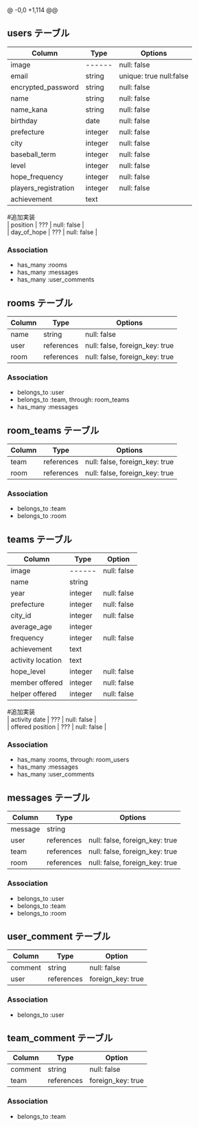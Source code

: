 @ -0,0 +1,114 @@
## users テーブル	

| Column               | Type     | Options      |	
| --------             | ------   | -----------  |	
| image                | ------   | null: false  |	
| email                | string   | unique: true null:false|	
| encrypted_password   | string   | null: false  |	
| name                 | string   | null: false  |	
| name_kana            | string   | null: false  |	
| birthday             | date     | null: false  |	
| prefecture           | integer  | null: false  |	
| city                 | integer  | null: false  |	
| baseball_term        | integer  | null: false  |	
| level                | integer  | null: false  |	
| hope_frequency       | integer  | null: false  |	
| players_registration | integer  | null: false  |	
| achievement          | text     |              |	
#追加実装	
| position             | ???      | null: false  |	
| day_of_hope          | ???      | null: false  |	

### Association	

- has_many :rooms	
- has_many :messages	
- has_many :user_comments	

## rooms テーブル	

| Column | Type       | Options     |	
| ------ | ------     | ----------- |	
| name   | string     | null: false |	
| user   | references | null: false, foreign_key: true |	
| room   | references | null: false, foreign_key: true |	

### Association	
- belongs_to :user	
- belongs_to :team, through: room_teams	
- has_many :messages	

## room_teams テーブル	

| Column | Type       | Options                        |	
| ------ | ---------- | ------------------------------ |	
| team   | references | null: false, foreign_key: true |	
| room   | references | null: false, foreign_key: true |	

### Association	
- belongs_to :team	
- belongs_to :room	


## teams テーブル	

| Column            | Type       | Option       |	
| ------            | -------    | -----------  |	
| image             | ------     | null: false  |	
| name              | string     |              |	
| year              | integer    | null: false  |	
| prefecture        | integer    | null: false  |	
| city_id           | integer    | null: false  |	
| average_age       | integer    |              |	
| frequency         | integer    | null: false  |	
| achievement       | text       |              |	
| activity location | text       |              |	
| hope_level        | integer    | null: false  |	
| member offered    | integer    | null: false  |	
| helper offered    | integer    | null: false  |	
#追加実装	
| activity date     | ???        | null: false  |	
| offered position  | ???        | null: false  |	

### Association	

- has_many :rooms, through: room_users	
- has_many :messages	
- has_many :user_comments	


## messages テーブル	

| Column  | Type       | Options                        |	
| ------- | ---------- | ------------------------------ |	
| message | string     |                                |	
| user    | references | null: false, foreign_key: true |	
| team    | references | null: false, foreign_key: true |	
| room    | references | null: false, foreign_key: true |	

### Association	
- belongs_to :user	
- belongs_to :team	
- belongs_to :room	


## user_comment テーブル	
| Column       | Type       | Option            |	
| ------       | -------    | -----------       |	
| comment      | string     | null: false       |	
| user         | references | foreign_key: true |	

### Association	

- belongs_to :user	


## team_comment テーブル	
| Column       | Type       | Option            |	
| ------       | -------    | -----------       |	
| comment      | string     | null: false       |	
| team         | references | foreign_key: true |	

### Association	

- belongs_to :team